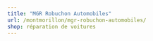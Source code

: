 ```yaml
---
title: "MGR Robuchon Automobiles"
url: /montmorillon/mgr-robuchon-automobiles/
shop: réparation de voitures
---
```

